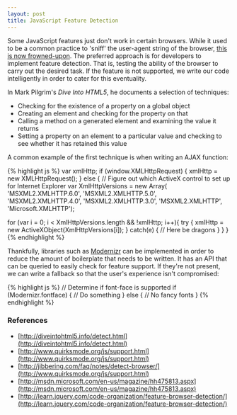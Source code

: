 ```yaml
---
layout: post
title: JavaScript Feature Detection
---
```


Some JavaScript features just don't work in certain browsers. While it used to be a common practice to 'sniff' the user-agent string of the browser, [this is now frowned-upon](https://developer.mozilla.org/en-US/docs/Browser_Detection_and_Cross_Browser_Support). The preferred approach is for developers to implement feature detection. That is, testing the ability of the browser to carry out the desired task. If the feature is not supported, we write our code intelligently in order to cater for this eventuality.

In Mark Pilgrim's _Dive Into HTML5_, he documents a selection of techniques:
- Checking for the existence of a property on a global object
- Creating an element and checking for the property on that
- Calling a method on a generated element and examining the value it returns
- Setting a property on an element to a particular value and checking to see whether it has retained this value

A common example of the first technique is when writing an AJAX function:

{% highlight js %}
var xmlHttp;
if (window.XMLHttpRequest) {
  xmlHttp = new XMLHttpRequest();
} else {
  // Figure out which ActiveX control to set up for Internet Explorer
  var XmlHttpVersions = new Array(
  'MSXML2.XMLHTTP.6.0',
  'MSXML2.XMLHTTP.5.0',
  'MSXML2.XMLHTTP.4.0',
  'MSXML2.XMLHTTP.3.0',
  'MSXML2.XMLHTTP',
  'Microsoft.XMLHTTP');
  
  for (var i = 0; i < XmlHttpVersions.length && !xmlHttp; i++){
    try {
      xmlHttp = new ActiveXObject(XmlHttpVersions[i]);
    } catch(e) {
      // Here be dragons
    }
   }
  }
{% endhighlight %}

Thankfully, libraries such as [Modernizr](http://modernizr.com) can be implemented in order to reduce the amount of boilerplate that needs to be written. It has an API that can be queried to easily check for feature support. If they're not present, we can write a fallback so that the user's experience isn't compromised:

{% highlight js %}
// Determine if font-face is supported
if (Modernizr.fontface) {
  // Do something
} else {
  // No fancy fonts
}
{% endhighlight %}


### References
- [http://diveintohtml5.info/detect.html](http://diveintohtml5.info/detect.html)
- [http://www.quirksmode.org/js/support.html](http://www.quirksmode.org/js/support.html)
- [http://jibbering.com/faq/notes/detect-browser/](http://www.quirksmode.org/js/support.html)
- [http://msdn.microsoft.com/en-us/magazine/hh475813.aspx](http://msdn.microsoft.com/en-us/magazine/hh475813.aspx)
- [http://learn.jquery.com/code-organization/feature-browser-detection/](http://learn.jquery.com/code-organization/feature-browser-detection/)